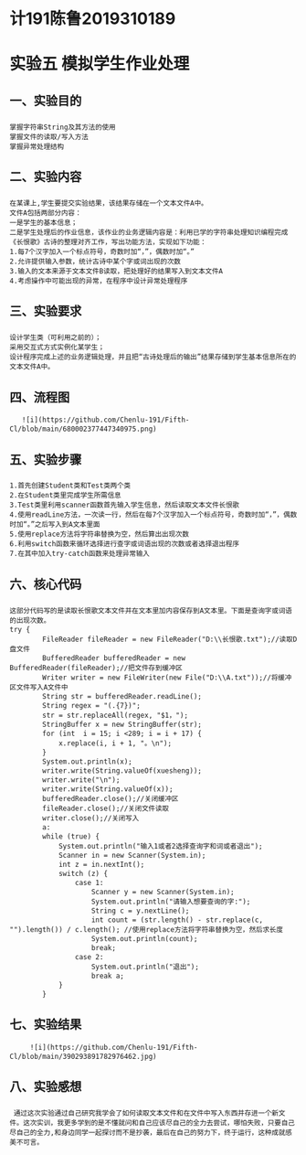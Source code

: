 # 计191陈鲁2019310189
# 实验五 模拟学生作业处理

## 一、实验目的
### 
    掌握字符串String及其方法的使用
    掌握文件的读取/写入方法
    掌握异常处理结构

## 二、实验内容
### 
    在某课上,学生要提交实验结果，该结果存储在一个文本文件A中。
    文件A包括两部分内容：
    一是学生的基本信息；
    二是学生处理后的作业信息，该作业的业务逻辑内容是：利用已学的字符串处理知识编程完成《长恨歌》古诗的整理对齐工作，写出功能方法，实现如下功能：
    1.每7个汉字加入一个标点符号，奇数时加“，”，偶数时加“。”
    2.允许提供输入参数，统计古诗中某个字或词出现的次数
    3.输入的文本来源于文本文件B读取，把处理好的结果写入到文本文件A
    4.考虑操作中可能出现的异常，在程序中设计异常处理程序

## 三、实验要求
### 
    设计学生类（可利用之前的）；
    采用交互式方式实例化某学生；
    设计程序完成上述的业务逻辑处理，并且把“古诗处理后的输出”结果存储到学生基本信息所在的文本文件A中。

## 四、流程图
       ![i](https://github.com/Chenlu-191/Fifth-Cl/blob/main/680002377447340975.png)
## 五、实验步骤
### 
    1.首先创建Student类和Test类两个类
    2.在Student类里完成学生所需信息
    3.Test类里利用scanner函数首先输入学生信息，然后读取文本文件长恨歌
    4.使用readLine方法，一次读一行，然后在每7个汉字加入一个标点符号，奇数时加“，”，偶数时加“。”之后写入到A文本里面
    5.使用replace方法将字符串替换为空，然后算出出现次数
    6.利用switch函数来循环选择进行查字或词语出现的次数或者选择退出程序
    7.在其中加入try-catch函数来处理异常输入

## 六、核心代码
### 
    这部分代码写的是读取长恨歌文本文件并在文本里加内容保存到A文本里。下面是查询字或词语的出现次数。
    try {
            FileReader fileReader = new FileReader("D:\\长恨歌.txt");//读取D盘文件
            BufferedReader bufferedReader = new BufferedReader(fileReader);//把文件存到缓冲区
            Writer writer = new FileWriter(new File("D:\\A.txt"));//将缓冲区文件写入A文件中
            String str = bufferedReader.readLine();
            String regex = "(.{7})";
            str = str.replaceAll(regex, "$1，");
            StringBuffer x = new StringBuffer(str);
            for (int  i = 15; i <289; i = i + 17) {
                x.replace(i, i + 1, "。\n");
            }
            System.out.println(x);
            writer.write(String.valueOf(xuesheng));
            writer.write("\n");
            writer.write(String.valueOf(x));
            bufferedReader.close();//关闭缓冲区
            fileReader.close();//关闭文件读取
            writer.close();//关闭写入
            a:
            while (true) {
                System.out.println("输入1或者2选择查询字和词或者退出");
                Scanner in = new Scanner(System.in);
                int z = in.nextInt();
                switch (z) {
                    case 1:
                        Scanner y = new Scanner(System.in);
                        System.out.println("请输入想要查询的字:");
                        String c = y.nextLine();
                        int count = (str.length() - str.replace(c, "").length()) / c.length(); //使用replace方法将字符串替换为空，然后求长度
                        System.out.println(count);
                        break;
                    case 2:
                        System.out.println("退出");
                        break a;
                }
            }

## 七、实验结果
         ![i](https://github.com/Chenlu-191/Fifth-Cl/blob/main/390293891782976462.jpg)
 
## 八、实验感想
###   
     通过这次实验通过自己研究我学会了如何读取文本文件和在文件中写入东西并存进一个新文件。这次实训，我更多学到的是不懂就问和自己应该尽自己的全力去尝试，哪怕失败，只要自己尽自己的全力,和身边同学一起探讨而不是抄袭，最后在自己的努力下，终于运行，这种成就感美不可言。
